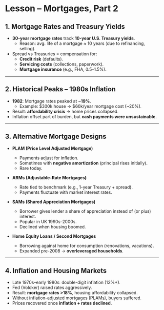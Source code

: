 # Lesson – Mortgages, Part 2 

## 1. Mortgage Rates and Treasury Yields

* **30-year mortgage rates** track **10-year U.S. Treasury yields**.  
  - Reason: avg. life of a mortgage ≈ 10 years (due to refinancing, selling).  
* Spread vs Treasuries = compensation for:  
  - **Credit risk** (defaults).  
  - **Servicing costs** (collections, paperwork).  
  - **Mortgage insurance** (e.g., FHA, 0.5–1.5%).  

---

## 2. Historical Peaks – 1980s Inflation

* **1982**: Mortgage rates peaked at ~**19%**.  
  - Example: $300k house → $60k/year mortgage cost (~20%).  
* Result: **affordability crisis** → home prices collapsed.  
* Inflation offset part of burden, but **cash payments were unsustainable**.  

---

## 3. Alternative Mortgage Designs

* **PLAM (Price Level Adjusted Mortgage)**  
  - Payments adjust for inflation.  
  - Sometimes with **negative amortization** (principal rises initially).  
  - Rare today.  

* **ARMs (Adjustable-Rate Mortgages)**  
  - Rate tied to benchmark (e.g., 1-year Treasury + spread).  
  - Payments fluctuate with market interest rates.  

* **SAMs (Shared Appreciation Mortgages)**  
  - Borrower gives lender a share of appreciation instead of (or plus) interest.  
  - Popular in UK 1990s–2000s.  
  - Declined when housing boomed.  

* **Home Equity Loans / Second Mortgages**  
  - Borrowing against home for consumption (renovations, vacations).  
  - Expanded pre-2008 → **overleveraged households**.  

---

## 4. Inflation and Housing Markets

* Late 1970s–early 1980s: double-digit inflation (12%+).  
* Fed (Volcker) raised rates aggressively.  
* Result: **mortgage rates >18%**, housing affordability collapsed.  
* Without inflation-adjusted mortgages (PLAMs), buyers suffered.  
* Prices recovered once **inflation + rates declined**.  


